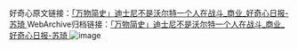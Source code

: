 好奇心原文链接：[「万物简史」迪士尼不是沃尔特一个人在战斗_商业_好奇心日报-苏琦 ](https://www.qdaily.com/articles/4572.html)
WebArchive归档链接：[「万物简史」迪士尼不是沃尔特一个人在战斗_商业_好奇心日报-苏琦 ](http://web.archive.org/web/20190623161517/https://www.qdaily.com/articles/4572.html)
![image](http://ww3.sinaimg.cn/large/007d5XDply1g3wfx9sil5j30u03jukjl)